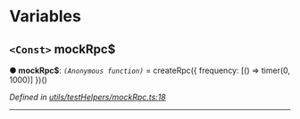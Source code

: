

# Variables

<a id="mockrpc_"></a>

## `<Const>` mockRpc$

**● mockRpc$**: *`(Anonymous function)`* =  createRpc({ frequency: [() => timer(0, 1000)] })()

*Defined in [utils/testHelpers/mockRpc.ts:18](https://github.com/paritytech/js-libs/blob/5475020/packages/light.js/src/utils/testHelpers/mockRpc.ts#L18)*

___

